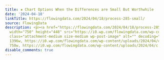 ```yaml
---
title: ✚ Chart Options When the Differences are Small But Worthwhile
date: '2024-04-18'
linkTitle: https://flowingdata.com/2024/04/18/process-285-small/
source: FlowingData
description: <p><a href="https://flowingdata.com/2024/04/18/process-285-small/"><img
  width="750" height="448" src="https://i0.wp.com/flowingdata.com/wp-content/uploads/2024/04/chart-options-difference.png?fit=750%2C448&amp;ssl=1"
  class="attachment-medium size-medium wp-post-image" alt="" decoding="async" srcset="https://i0.wp.com/flowingdata.com/wp-content/uploads/2024/04/chart-options-difference.png?w=1396&amp;ssl=1
  1396w, https://i0.wp.com/flowingdata.com/wp-content/uploads/2024/04/chart-options-difference.png?resize=750%2C448&amp;ssl=1
  750w, https://i0.wp.com/flowingdata.com/wp-content/uploads/2024/04/c ...
disable_comments: true
---
```

<p><a href="https://flowingdata.com/2024/04/18/process-285-small/"><img width="750" height="448" src="https://i0.wp.com/flowingdata.com/wp-content/uploads/2024/04/chart-options-difference.png?fit=750%2C448&amp;ssl=1" class="attachment-medium size-medium wp-post-image" alt="" decoding="async" srcset="https://i0.wp.com/flowingdata.com/wp-content/uploads/2024/04/chart-options-difference.png?w=1396&amp;ssl=1 1396w, https://i0.wp.com/flowingdata.com/wp-content/uploads/2024/04/chart-options-difference.png?resize=750%2C448&amp;ssl=1 750w, https://i0.wp.com/flowingdata.com/wp-content/uploads/2024/04/c ...